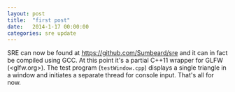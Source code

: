 ```yaml
---
layout: post
title:  "first post"
date:   2014-1-17 00:00:00
categories: sre update
---
```


SRE can now be found at <https://github.com/Sumbeard/sre> and
it can in fact be compiled using GCC. At this point it's a partial C++11 wrapper for GLFW (<glfw.org>).
The test program (`testWindow.cpp`) displays a single triangle in a window and initiates a separate thread
for console input. That's all for now.